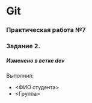 # Git
### Практическая работа №7
### Задание 2.
##### Изменено в ветке dev
Выполнил:
* <ФИО студента>
* <Группа>
